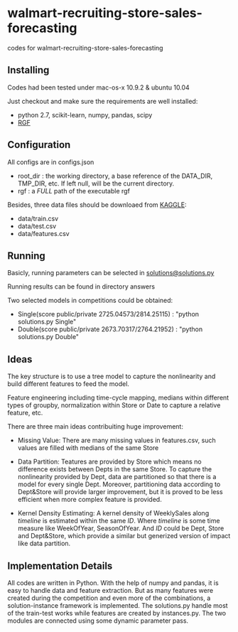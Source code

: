 walmart-recruiting-store-sales-forecasting
======
codes for walmart-recruiting-store-sales-forecasting

Installing
------------------------------------
Codes had been tested under mac-os-x 10.9.2 & ubuntu 10.04

Just checkout and make sure the requirements are well installed:
- python 2.7, scikit-learn, numpy, pandas, scipy
- [RGF](http://stat.rutgers.edu/home/tzhang/software/rgf/)

Configuration
------------------------------------
All configs are in configs.json
- root_dir : the working directory, a base reference of the DATA_DIR, TMP_DIR, etc. If left null, will be the current directory.
- rgf : a *FULL* path of the executable rgf 

Besides, three data files should be downloaed from [KAGGLE](http://www.kaggle.com/c/walmart-recruiting-store-sales-forecasting/data):
- data/train.csv
- data/test.csv
- data/features.csv

Running
------------------------------------
Basicly, running parameters can be selected in solutions@solutions.py

Running results can be found in directory answers 

Two selected models in competitions could be obtained:

- Single(score public/private 2725.04573/2814.25115) : "python solutions.py Single" 
- Double(score public/private 2673.70317/2764.21952) : "python solutions.py Double" 

Ideas
------------------------------------
The key structure is to use a tree model to capture the nonlinearity and build different features to feed the model.

Feature engineering including time-cycle mapping, medians within different types of groupby, normalization within Store or Date to capture a relative feature, etc. 

There are three main ideas contribuiting huge improvement:
- Missing Value: 
There are many missing values in features.csv, such values are filled with medians of the same Store

- Data Partition: 
Teatures are provided by Store which means no difference exists between Depts in the same Store. 
To capture the nonlinearity provided by Dept, data are partitioned so that there is a model for every single Dept.
Moreover, partitioning data according to Dept&Store will provide larger improvement, but it is proved to be less efficient when more complex feature is provided.

- Kernel Density Estimating: 
A kernel density of WeeklySales along *timeline* is estimated within the same *ID*.
Where *timeline* is some time measure like WeekOfYear, SeasonOfYear.
And *ID* could be Dept, Store and Dept&Store, which provide a similar but generized version of impact like data partition.


Implementation Details
------------------------------------
All codes are written in Python. With the help of numpy and pandas, it is easy to handle data and feature extraction.
But as many features were created during the competition and even more of the combinations, a solution-instance framework is implemented.
The solutions.py handle most of the train-test works while features are created by instances.py.
The two modules are connected using some dynamic parameter pass.

